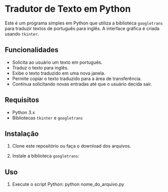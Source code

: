 # Tradutor de Texto em Python

Este é um programa simples em Python que utiliza a biblioteca `googletrans` para traduzir textos de português para inglês. A interface gráfica é criada usando `tkinter`.

## Funcionalidades

- Solicita ao usuário um texto em português.
- Traduz o texto para inglês.
- Exibe o texto traduzido em uma nova janela.
- Permite copiar o texto traduzido para a área de transferência.
- Continua solicitando novas entradas até que o usuário decida sair.

## Requisitos

- Python 3.x
- Bibliotecas `tkinter` e `googletrans`

## Instalação

1. Clone este repositório ou faça o download dos arquivos.

2. Instale a biblioteca `googletrans`:

## Uso

1. Execute o script Python:
</code></pre>    python nome_do_arquivo.py
